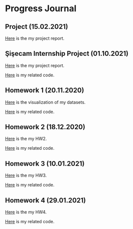 # Progress Journal


## Project (15.02.2021)
[Here](https://bu-ie-360.github.io/fall20-safiyesahin/files/Final_project_report.html) is the my project report.


## Şişecam Internship Project (01.10.2021)
[Here](https://bu-ie-360.github.io/fall20-safiyesahin/files/pricing_analysis_italy.html) is the my project report.

[Here](https://bu-ie-360.github.io/fall20-safiyesahin/files/pricing_analysis_italy.R)  is my related code.


## Homework 1 (20.11.2020)
[Here](files/360-Homewrok1.html) is the visualization of my datasets.

[Here](https://bu-ie-360.github.io/fall20-safiyesahin/files/360HW1-code.R)  is my related code.


## Homework 2 (18.12.2020)
[Here](files/360hw2.html) is the my HW2.

[Here](https://bu-ie-360.github.io/fall20-safiyesahin/files/360HW2.R)  is my related code.

## Homework 3 (10.01.2021)
[Here](files/360-HW3.html) is the my HW3.

[Here](https://bu-ie-360.github.io/fall20-safiyesahin/files/360HW-3.R)  is my related code.

## Homework 4 (29.01.2021)
[Here](files/360HW4.html) is the my HW4.

[Here](https://bu-ie-360.github.io/fall20-safiyesahin/files/360hw4.R)  is my related code.


